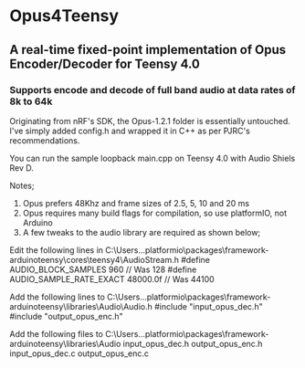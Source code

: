 # Opus4Teensy
## A real-time fixed-point implementation of Opus Encoder/Decoder for Teensy 4.0
### Supports encode and decode of full band audio at data rates of 8k to 64k

Originating from nRF's SDK, the Opus-1.2.1 folder is essentially untouched.
I've simply added config.h and wrapped it in C++ as per PJRC's recommendations.

You can run the sample loopback main.cpp on Teensy 4.0 with Audio Shiels Rev D.

Notes;
1. Opus prefers 48Khz and frame sizes of 2.5, 5, 10 and 20 ms
2. Opus requires many build flags for compilation, so use platformIO, not Arduino
3. A few tweaks to the audio library are required as shown below;

Edit the following lines in C:\Users\..\.platformio\packages\framework-arduinoteensy\cores\teensy4\AudioStream.h
#define AUDIO_BLOCK_SAMPLES  960 // Was 128
#define AUDIO_SAMPLE_RATE_EXACT 48000.0f  // Was 44100

Add the following lines to C:\Users\..\.platformio\packages\framework-arduinoteensy\libraries\Audio\Audio.h
#include "input_opus_dec.h"
#include "output_opus_enc.h"

Add the following files to C:\Users\..\.platformio\packages\framework-arduinoteensy\libraries\Audio
input_opus_dec.h
output_opus_enc.h
input_opus_dec.c
output_opus_enc.c
